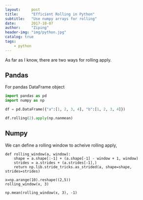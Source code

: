 ```yaml
---
layout:     post
title:      "Efficient Rolling in Python"
subtitle:   "Use numpy arrays for rolling"
date:       2017-10-07
author:     "Ziping"
header-img: "img/python.jpg"
catalog: true
tags:
    - python
---
```


As far as I know, there are two ways for rolling apply.

## Pandas
For pandas DataFrame object
``` python
import pandas as pd
import numpy as np

df = pd.DataFrame({"a":[1, 2, 3, 4], "b":[1, 2, 3, 4]})

df.rolling(2).apply(np.nanmean)
```

## Numpy
We can define a rolling window to acheive rolling apply,

``` pyhton
def rolling_window(a, window):
    shape = a.shape[:-1] + (a.shape[-1] - window + 1, window)
    strides = a.strides + (a.strides[-1],)
    return np.lib.stride_tricks.as_strided(a, shape=shape, strides=strides)

x=np.arange(10).reshape((2,5))
rolling_window(x, 3)
    
np.mean(rolling_window(x, 3), -1)
```